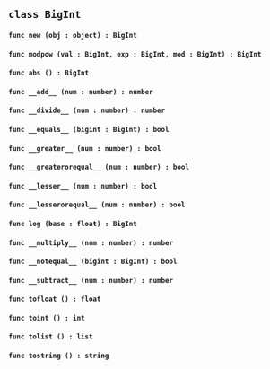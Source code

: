 ## ```class BigInt```


#### ```func new (obj : object) : BigInt```

#### ```func modpow (val : BigInt, exp : BigInt, mod : BigInt) : BigInt```

#### ```func abs () : BigInt```

#### ```func __add__ (num : number) : number```

#### ```func __divide__ (num : number) : number```

#### ```func __equals__ (bigint : BigInt) : bool```

#### ```func __greater__ (num : number) : bool```

#### ```func __greaterorequal__ (num : number) : bool```

#### ```func __lesser__ (num : number) : bool```

#### ```func __lesserorequal__ (num : number) : bool```

#### ```func log (base : float) : BigInt```

#### ```func __multiply__ (num : number) : number```

#### ```func __notequal__ (bigint : BigInt) : bool```

#### ```func __subtract__ (num : number) : number```

#### ```func tofloat () : float```

#### ```func toint () : int```

#### ```func tolist () : list```

#### ```func tostring () : string```

